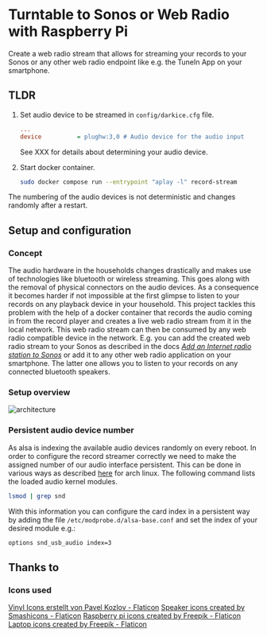 # Turntable to Sonos or Web Radio with Raspberry Pi

Create a web radio stream that allows for streaming your records to your Sonos
or any other web radio endpoint like e.g. the TuneIn App on your smartphone.

## TLDR

1. Set audio device to be streamed in `config/darkice.cfg` file.

   ```cfg
   ...
   device          = plughw:3,0 # Audio device for the audio input
   ```

   See XXX for details about determining your audio device.

2. Start docker container.

   ```bash
   sudo docker compose run --entrypoint "aplay -l" record-stream
   ```

The numbering of the audio devices is not deterministic and changes randomly
after a restart.

## Setup and configuration

### Concept

The audio hardware in the households changes drastically and makes use of
technologies like bluetooth or wireless streaming. This goes along with the
removal of physical connectors on the audio devices. As a consequence it becomes
harder if not impossible at the first glimpse to listen to your records on any
playback device in your household. This project tackles this problem with the
help of a docker container that records the audio coming in from the record
player and creates a live web radio stream from it in the local network. This
web radio stream can then be consumed by any web radio compatible device in the
network. E.g. you can add the created web radio stream to your Sonos as
described in the docs [*Add an Internet radio station to
Sonos*](https://support.sonos.com/en/article/add-an-internet-radio-station-to-sonos)
or add it to any other web radio application on your smartphone. The latter one
allows you to listen to your records on any connected bluetooth speakers.

### Setup overview

![architecture](./docs/diagram/diagrams/setup_of_turntable_to_sonos_or_web_radio_with_raspberry_pi.png
"Architecture")

### Persistent audio device number

As alsa is indexing the available audio devices randomly on every reboot. In order to configure the record streamer correctly we need to make the assigned number of our audio interface persistent. This can be done in various ways as described [here](https://wiki.archlinux.org/title/Advanced_Linux_Sound_Architecture#top-page) for arch linux. The following command lists the loaded audio kernel modules.

```bash
lsmod | grep snd
```

With this information you can configure the card index in a persistent way by adding the file `/etc/modprobe.d/alsa-base.conf` and set the index of your desired module e.g.:

```bash
options snd_usb_audio index=3
```

## Thanks to

### Icons used

<a href="https://www.flaticon.com/de/kostenlose-icons/vinyl" title="vinyl Icons">Vinyl Icons erstellt von Pavel Kozlov - Flaticon</a>
<a href="https://www.flaticon.com/free-icons/speaker" title="speaker icons">Speaker icons created by Smashicons - Flaticon</a>
<a href="https://www.flaticon.com/free-icons/raspberry-pi" title="raspberry pi icons">Raspberry pi icons created by Freepik - Flaticon</a>
<a href="https://www.flaticon.com/free-icons/laptop" title="laptop icons">Laptop icons created by Freepik - Flaticon</a>
